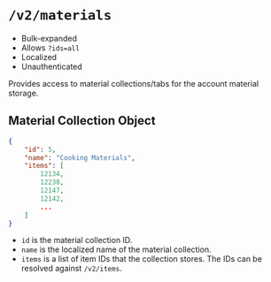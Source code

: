 # `/v2/materials`

 * Bulk-expanded
 * Allows `?ids=all`
 * Localized
 * Unauthenticated

Provides access to material collections/tabs for the account material storage.

## Material Collection Object

```json
{
	"id": 5,
	"name": "Cooking Materials",
	"items": [
		12134,
		12238,
		12147,
		12142,
		...
	]
}
```

 * `id` is the material collection ID.
 * `name` is the localized name of the material collection.
 * `items` is a list of item IDs that the collection stores. The IDs can be resolved against `/v2/items`.
